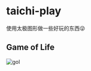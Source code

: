 # taichi-play

使用太极图形做一些好玩的东西:stuck_out_tongue_winking_eye:

## Game of Life

![gol](game_of_life/gol.gif)

